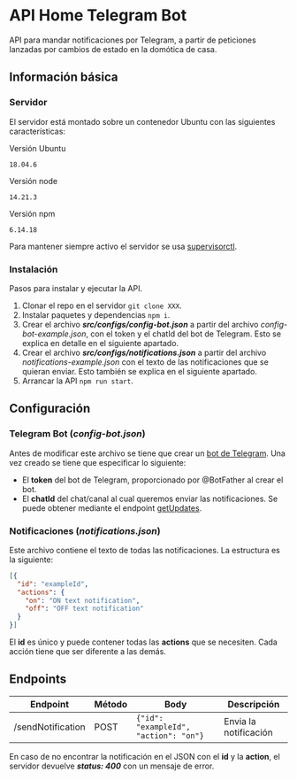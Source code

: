 # API Home Telegram Bot
API para mandar notificaciones por Telegram, a partir de peticiones lanzadas por cambios de estado en la domótica de casa.

## Información básica
### Servidor
El servidor está montado sobre un contenedor Ubuntu con las siguientes características:

Versión Ubuntu
```
18.04.6
```
Versión node
```
14.21.3
```
Versión npm
```
6.14.18
```
Para mantener siempre activo el servidor se usa [supervisorctl](http://supervisord.org/running.html).

### Instalación
Pasos para instalar y ejecutar la API.
1. Clonar el repo en el servidor `git clone XXX`.
2. Instalar paquetes y dependencias `npm i`.
3. Crear el archivo ***src/configs/config-bot.json*** a partir del archivo *config-bot-example.json*, con el token y el chatId del bot de Telegram. Esto se explica en detalle en el siguiente apartado.
4. Crear el archivo ***src/configs/notifications.json*** a partir del archivo *notifications-example.json* con el texto de las notificaciones que se quieran enviar. Esto también se explica en el siguiente apartado.
5. Arrancar la API `npm run start`.

## Configuración
### Telegram Bot (*config-bot.json*)
Antes de modificar este archivo se tiene que crear un [bot de Telegram](https://core.telegram.org/bots/tutorial). Una vez creado se tiene que especificar lo siguiente:
- El **token** del bot de Telegram, proporcionado por @BotFather al crear el bot.
- El **chatId** del chat/canal al cual queremos enviar las notificaciones. Se puede obtener mediante el endpoint [getUpdates](https://stackoverflow.com/questions/31078710/how-to-obtain-telegram-chat-id-for-a-specific-user).

### Notificaciones (*notifications.json*)
Este archivo contiene el texto de todas las notificaciones. La estructura es la siguiente:
```json
[{
  "id": "exampleId",
  "actions": {
    "on": "ON text notification",
    "off": "OFF text notification"
  }
}]
```
El **id** es único y puede contener todas las **actions** que se necesiten. Cada acción tiene que ser diferente a las demás.

## Endpoints
| Endpoint | Método | Body | Descripción |
|-----|---|---|---|
| /sendNotification | POST | `{"id": "exampleId", "action": "on"}` | Envia la notificación |

En caso de no encontrar la notificación en el JSON con el **id** y la **action**, el servidor devuelve ***status: 400*** con un mensaje de error.

